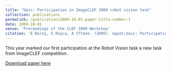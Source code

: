 ```yaml
---
title: "Uaic: Participation in ImageCLEF 2009 robot vision task"
collection: publications
permalink: /publication/2009-10-01-paper-title-number-1
date: 2009-10-01
venue: 'Proceedings of the CLEF 2009 Workshop'
citation: 'E Boroş, G Roşca, A Iftene. (2009). &quot;Uaic: Participation in ImageCLEF 2009 robot vision task.&quot; <i>Proceedings of the CLEF 2009 Workshop</i>.'
---
```

This year marked our first participation at the Robot Vision task a new task from ImageCLEF competition.

[Download paper here](https://d1wqtxts1xzle7.cloudfront.net/49366618/borosCLEF2009_Image_RobotVision.pdf?1475654602=&response-content-disposition=inline%3B+filename%3DUaic_Participation_in_imageclef_2009_rob.pdf&Expires=1632331260&Signature=bATdw5VgDE6ehiBW9NWCiLRgNhobZpsmjod~ZPP20pH5updIpjnM9FLA7u0bZEgio~XrHuG5VsDhqWfwHZcd1lb4UAHt~q7MVpGoo8HgtyHom~jx8~38cnDSUV~Y~m9qt1LRspu5Y1V-scF3V9Yp5aFHTCu7FqAPfdeUIVvIrtz32icYT0RVmY~stqQ~4VHpNCiDguuDjkLcNZ~oQhHtfn8q~9U-c6KpSOnxxfC0-R6m2pOGWNZKKFBhBFA4cbw3zPQZkclzPRuzxA0Xszs7-0Nrt0bOxJG03tp8Eg90Ah3tG~6G6hD31FHWlCQRCz688g1z9dIrWVgTzcjLqT29WA__&Key-Pair-Id=APKAJLOHF5GGSLRBV4ZA)
